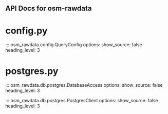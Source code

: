 ## API Docs for osm-rawdata

# config.py
::: osm_rawdata.config.QueryConfig
	options:
		show_source: false
		heading_level: 3
	  
# postgres.py

::: osm_rawdata.db.postgres.DatabaseAccess
	options:
		show_source: false
		heading_level: 3

::: osm_rawdata.db.postgres.PostgresClient
	options:
		show_source: false
		heading_level: 3


